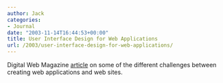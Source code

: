 ```yaml
---
author: Jack
categories:
- Journal
date: "2003-11-14T16:44:53+00:00"
title: User Interface Design for Web Applications
url: /2003/user-interface-design-for-web-applications/
---
```


Digital Web Magazine [article][1] on some of the different challenges between creating web applications and web sites.

 [1]: http://web.archive.org/web/20080516122000/http://www.digital-web.com/features/feature_2003-11.shtml "Digital Web Magazine - Features: Web design and integrated marketing"